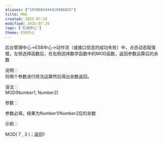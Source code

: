 ```yaml
---
aliases: ["1970684444419406025"]
title: MOD
created: 2025-07-29
modified: 2025-07-29
tags: ['ESB中心']
theme: ESB中心
---
```


后台管理中心->ESB中心->动作流（或接口信息的成功失败）中，点击动态赋值框，左侧选择函数后，在右侧选择数学函数中的MOD函数，返回参数运算后的余数

说明：  
将两个参数进行除法运算然后得出余数返回。

语法：  
MOD(Number1, Number2)  

参数：

参数必填，结果为Number1/Number2后的余数

示例：

MOD( 7 , 3 )；返回1